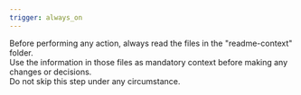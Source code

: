 ```yaml
---
trigger: always_on
---
```


Before performing any action, always read the files in the "readme-context" folder.  
Use the information in those files as mandatory context before making any changes or decisions.  
Do not skip this step under any circumstance.